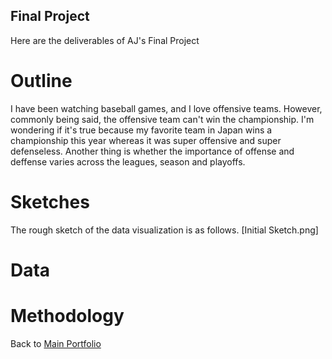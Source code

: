 ## Final Project

Here are the deliverables of AJ's Final Project

# Outline
I have been watching baseball games, and I love offensive teams.
However, commonly being said, the offensive team can't win the championship.
I'm wondering if it's true because my favorite team in Japan wins a championship this year whereas it was super offensive and super defenseless.
Another thing is whether the importance of offense and deffense varies across the leagues, season and playoffs. 


# Sketches
The rough sketch of the data visualization is as follows.
[Initial Sketch.png]

# Data

# Methodology



Back to [Main Portfolio](README.md)
